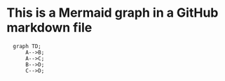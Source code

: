 # This is a Mermaid graph in a GitHub markdown file

```mermaid
  graph TD;
      A-->B;
      A-->C;
      B-->D;
      C-->D;
```
